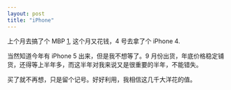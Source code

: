 ```yaml
---
layout: post
title: "iPhone"
---
```


上个月去搞了个 MBP [1], 这个月又花钱，4 号去拿了个 iPhone 4.

当然知道今年有 iPhone 5 出来，但是我不想等了。9 月份出货，年底价格稳定铺货，还得等上半年多，而这半年对我来说又是很重要的半年，不能错失。

买了就不再想，只是留个记号。好好利用，我相信这几千大洋花的值。

[1]:http://fann.im/blog/2011/04/03/20110401-mbp/

